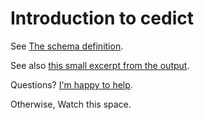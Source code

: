 # Introduction to cedict


See [The schema definition](https://github.com/ont-app/cedict/blob/master/data/cedict-schema.ttl).

See also [this small excerpt from the output](https://github.com/ont-app/cedict/blob/master/data/test-sample.ttl).

Questions? [I'm happy to help](mailto:cedict@ericdscott.com).

Otherwise, Watch this space.
